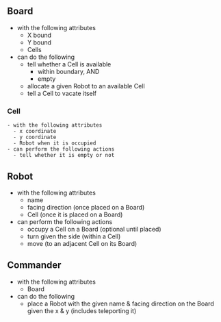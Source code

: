 ## Board
  - with the following attributes
    - X bound
    - Y bound
    - Cells
  - can do the following
    - tell whether a Cell is available
      - within boundary, AND
      - empty
    - allocate a given Robot to an available Cell
    - tell a Cell to vacate itself

  ### Cell
    - with the following attributes
      - x coordinate  
      - y coordinate
      - Robot when it is occupied
    - can perform the following actions
      - tell whether it is empty or not

## Robot
  - with the following attributes
    - name
    - facing direction (once placed on a Board)
    - Cell (once it is placed on a Board)
  - can perform the following actions
    - occupy a Cell on a Board (optional until placed)
    - turn given the side (within a Cell)
    - move (to an adjacent Cell on its Board)

## Commander
  - with the following attributes
    - Board
  - can do the following
    - place a Robot with the given name & facing direction on the Board given the x & y (includes teleporting it)
